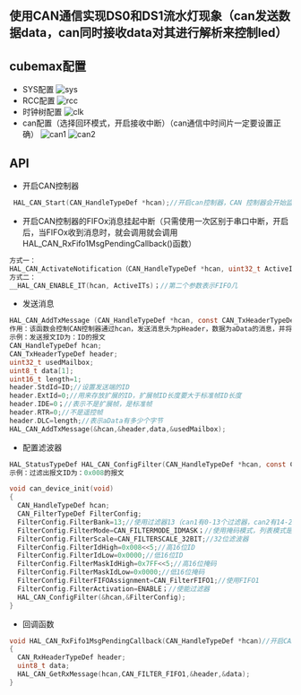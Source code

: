## 使用CAN通信实现DS0和DS1流水灯现象（can发送数据data，can同时接收data对其进行解析来控制led）
## cubemax配置
- SYS配置
![sys](https://github.com/user-attachments/assets/4d1ed2f9-5515-4fba-90ba-a8e1045eaff6)
- RCC配置
![rcc](https://github.com/user-attachments/assets/38eec99d-61cb-431f-aaa1-21619fa352e0)
- 时钟树配置
![clk](https://github.com/user-attachments/assets/226d841f-60d0-4ed3-8edf-98cf1eeec4ca)
- can配置（选择回环模式，开启接收中断）（can通信中时间片一定要设置正确）
![can1](https://github.com/user-attachments/assets/326e59bb-ccaa-49f1-841c-1683150f1a9d)
![can2](https://github.com/user-attachments/assets/2e80417d-d90e-4b1f-9c34-62754ff79c6b)
 ## API
 - 开启CAN控制器
```C
 HAL_CAN_Start(CAN_HandleTypeDef *hcan);//开启can控制器，CAN 控制器会开始监听hcan总线
```
- 开启CAN控制器的FIFOx消息挂起中断（只需使用一次区别于串口中断，开启后，当FIFOx收到消息时，就会调用就会调用HAL_CAN_RxFifo1MsgPendingCallback()函数）
```C
方式一：
HAL_CAN_ActivateNotification（CAN_HandleTypeDef *hcan, uint32_t ActiveITs）；第2个参数表示FIFO几。
方式二：
__HAL_CAN_ENABLE_IT(hcan, ActiveITs)；//第二个参数表示FIFO几
```
- 发送消息
```C
HAL_CAN_AddTxMessage (CAN_HandleTypeDef *hcan, const CAN_TxHeaderTypeDef *pHeader, const uint8_t aData[], uint32_t *pTxMailbox)；
作用：该函数会控制CAN控制器通过hcan，发送消息头为pHeader，数据为aData的消息，并将实际使用的发送邮箱编号存放在pTxMailbox中
示例：发送报文ID为：ID的报文
CAN_HandleTypeDef hcan;
CAN_TxHeaderTypeDef header;
uint32_t usedMailbox;
uint8_t data[1];
uint16_t length=1;
header.StdId=ID;//设置发送端的ID
header.ExtId=0;//用来存放扩展的ID，扩展帧ID长度要大于标准帧ID长度
header.IDE=0；//表示不是扩展帧，是标准帧
header.RTR=0;//不是遥控帧
header.DLC=length;//表示aData有多少个字节
HAL_CAN_AddTxMessage(&hcan,&header,data,&usedMailbox);
```
- 配置滤波器
```C
HAL_StatusTypeDef HAL_CAN_ConfigFilter(CAN_HandleTypeDef *hcan, const CAN_FilterTypeDef *sFilterConfig);
示例：过滤出报文ID为：0x008的报文

void can_device_init(void)
{
  CAN_HandleTypeDef hcan;
  CAN_FilterTypeDef FilterConfig;
  FilterConfig.FilterBank=13;//使用过滤器13（can1有0-13个过滤器，can2有14-27个过滤器）
  FilterConfig.FilterMode=CAN_FILTERMODE_IDMASK；//使用掩码模式，列表模式是只得到想要的，比如：我想要0x004和0x102，那么只有这两种符合才会接收，其他统统不接收
  FilterConfig.FilterScale=CAN_FILTERSCALE_32BIT;//32位滤波器
  FilterConfig.FilterIdHigh=0x008<<5;//高16位ID
  FilterConfig.FilterIdLow=0x0000;//低16位ID
  FilterConfig.FilterMaskIdHigh=0x7FF<<5;//高16位掩码
  FilterConfig.FilterMaskIdLow=0x0000;//低16位掩码
  FilterConfig.FilterFIFOAssignment=CAN_FilterFIFO1;//使用FIFO1
  FilterConfig.FilterActivation=ENABLE；//使能过滤器
  HAL_CAN_ConfigFilter(&hcan,&FilterConfig);
}
```
- 回调函数
```C
void HAL_CAN_RxFifo1MsgPendingCallback(CAN_HandleTypeDef *hcan)//开启CAN控制器的FIFOx消息挂起中断后，收到消息就会进入这个函数
{
  CAN_RxHeaderTypeDef header;
  uint8_t data;
  HAL_CAN_GetRxMessage(hcan,CAN_FILTER_FIFO1,&header,&data);
}
```

